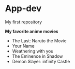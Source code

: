 # App-dev
My first repository

**My favorite anime movies**
- The Last: Naruto the Movie
- Your Name
- Weathering with you
- The Eminence in Shadow
- Demon Slayer: infinity Castle
